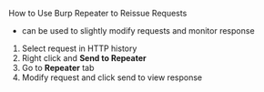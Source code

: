 How to Use Burp Repeater to Reissue Requests
- can be used to slightly modify requests and monitor response

1. Select request in HTTP history
2. Right click and **Send to Repeater**
3. Go to **Repeater** tab
4. Modify request and click send to view response
